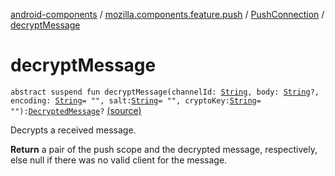 [android-components](../../index.md) / [mozilla.components.feature.push](../index.md) / [PushConnection](index.md) / [decryptMessage](./decrypt-message.md)

# decryptMessage

`abstract suspend fun decryptMessage(channelId: `[`String`](https://kotlinlang.org/api/latest/jvm/stdlib/kotlin/-string/index.html)`, body: `[`String`](https://kotlinlang.org/api/latest/jvm/stdlib/kotlin/-string/index.html)`?, encoding: `[`String`](https://kotlinlang.org/api/latest/jvm/stdlib/kotlin/-string/index.html)` = "", salt: `[`String`](https://kotlinlang.org/api/latest/jvm/stdlib/kotlin/-string/index.html)` = "", cryptoKey: `[`String`](https://kotlinlang.org/api/latest/jvm/stdlib/kotlin/-string/index.html)` = ""): `[`DecryptedMessage`](../-decrypted-message/index.md)`?` [(source)](https://github.com/mozilla-mobile/android-components/blob/master/components/feature/push/src/main/java/mozilla/components/feature/push/Connection.kt#L78)

Decrypts a received message.

**Return**
a pair of the push scope and the decrypted message, respectively, else null if there was no valid client
for the message.

